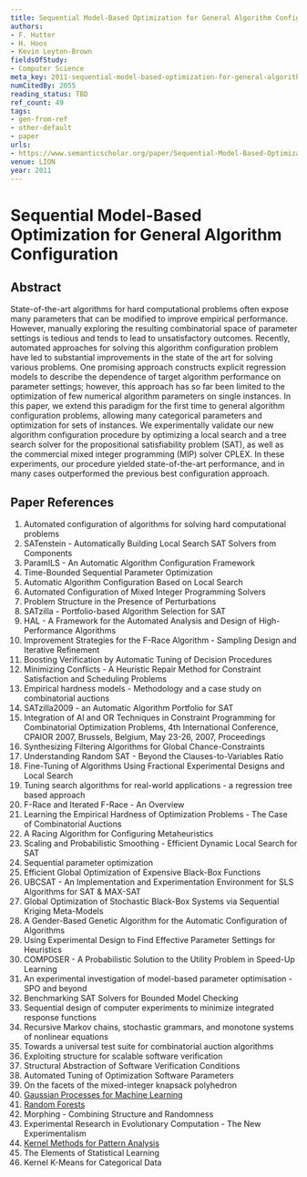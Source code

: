 ```yaml
---
title: Sequential Model-Based Optimization for General Algorithm Configuration
authors:
- F. Hutter
- H. Hoos
- Kevin Leyton-Brown
fieldsOfStudy:
- Computer Science
meta_key: 2011-sequential-model-based-optimization-for-general-algorithm-configuration
numCitedBy: 2055
reading_status: TBD
ref_count: 49
tags:
- gen-from-ref
- other-default
- paper
urls:
- https://www.semanticscholar.org/paper/Sequential-Model-Based-Optimization-for-General-Hutter-Hoos/728744423ff0fb7e327664ed4e6352a95bb6c893?sort=total-citations
venue: LION
year: 2011
---
```


# Sequential Model-Based Optimization for General Algorithm Configuration

## Abstract

State-of-the-art algorithms for hard computational problems often expose many parameters that can be modified to improve empirical performance. However, manually exploring the resulting combinatorial space of parameter settings is tedious and tends to lead to unsatisfactory outcomes. Recently, automated approaches for solving this algorithm configuration problem have led to substantial improvements in the state of the art for solving various problems. One promising approach constructs explicit regression models to describe the dependence of target algorithm performance on parameter settings; however, this approach has so far been limited to the optimization of few numerical algorithm parameters on single instances. In this paper, we extend this paradigm for the first time to general algorithm configuration problems, allowing many categorical parameters and optimization for sets of instances. We experimentally validate our new algorithm configuration procedure by optimizing a local search and a tree search solver for the propositional satisfiability problem (SAT), as well as the commercial mixed integer programming (MIP) solver CPLEX. In these experiments, our procedure yielded state-of-the-art performance, and in many cases outperformed the previous best configuration approach.

## Paper References

1. Automated configuration of algorithms for solving hard computational problems
2. SATenstein - Automatically Building Local Search SAT Solvers from Components
3. ParamILS - An Automatic Algorithm Configuration Framework
4. Time-Bounded Sequential Parameter Optimization
5. Automatic Algorithm Configuration Based on Local Search
6. Automated Configuration of Mixed Integer Programming Solvers
7. Problem Structure in the Presence of Perturbations
8. SATzilla - Portfolio-based Algorithm Selection for SAT
9. HAL - A Framework for the Automated Analysis and Design of High-Performance Algorithms
10. Improvement Strategies for the F-Race Algorithm - Sampling Design and Iterative Refinement
11. Boosting Verification by Automatic Tuning of Decision Procedures
12. Minimizing Conflicts - A Heuristic Repair Method for Constraint Satisfaction and Scheduling Problems
13. Empirical hardness models - Methodology and a case study on combinatorial auctions
14. SATzilla2009 - an Automatic Algorithm Portfolio for SAT
15. Integration of AI and OR Techniques in Constraint Programming for Combinatorial Optimization Problems, 4th International Conference, CPAIOR 2007, Brussels, Belgium, May 23-26, 2007, Proceedings
16. Synthesizing Filtering Algorithms for Global Chance-Constraints
17. Understanding Random SAT - Beyond the Clauses-to-Variables Ratio
18. Fine-Tuning of Algorithms Using Fractional Experimental Designs and Local Search
19. Tuning search algorithms for real-world applications - a regression tree based approach
20. F-Race and Iterated F-Race - An Overview
21. Learning the Empirical Hardness of Optimization Problems - The Case of Combinatorial Auctions
22. A Racing Algorithm for Configuring Metaheuristics
23. Scaling and Probabilistic Smoothing - Efficient Dynamic Local Search for SAT
24. Sequential parameter optimization
25. Efficient Global Optimization of Expensive Black-Box Functions
26. UBCSAT - An Implementation and Experimentation Environment for SLS Algorithms for SAT & MAX-SAT
27. Global Optimization of Stochastic Black-Box Systems via Sequential Kriging Meta-Models
28. A Gender-Based Genetic Algorithm for the Automatic Configuration of Algorithms
29. Using Experimental Design to Find Effective Parameter Settings for Heuristics
30. COMPOSER - A Probabilistic Solution to the Utility Problem in Speed-Up Learning
31. An experimental investigation of model-based parameter optimisation - SPO and beyond
32. Benchmarking SAT Solvers for Bounded Model Checking
33. Sequential design of computer experiments to minimize integrated response functions
34. Recursive Markov chains, stochastic grammars, and monotone systems of nonlinear equations
35. Towards a universal test suite for combinatorial auction algorithms
36. Exploiting structure for scalable software verification
37. Structural Abstraction of Software Verification Conditions
38. Automated Tuning of Optimization Software Parameters
39. On the facets of the mixed-integer knapsack polyhedron
40. [Gaussian Processes for Machine Learning](2009-gaussian-processes-for-machine-learning.md)
41. [Random Forests](2004-random-forests.md)
42. Morphing - Combining Structure and Randomness
43. Experimental Research in Evolutionary Computation - The New Experimentalism
44. [Kernel Methods for Pattern Analysis](2003-kernel-methods-for-pattern-analysis.md)
45. The Elements of Statistical Learning
46. Kernel K-Means for Categorical Data
